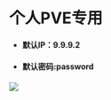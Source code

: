 # 个人PVE专用

* #### 默认IP：9.9.9.2
* #### 默认密码:password

![](http://profile-counter.glitch.me/Build-x86/count.svg)
